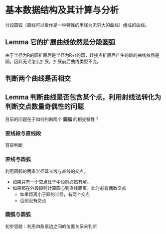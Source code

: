 # 基本数据结构及其计算与分析
分段圆弧（直线可以看作是一种特殊的半径为无穷大的曲线）组成的曲线。
## Lemma 它的扩展曲线依然是分段圆弧
由于半径为R的圆扩展后是半径为R+r的圆，转接点扩展后产生的新的曲线依然是圆，因此无论怎么扩展，扩展前后曲线类型不变。
## 判断两个曲线是否相交
## Lemma 判断曲线是否包含某个点，利用射线法转化为判断交点数量奇偶性的问题
目前的问题在于如何判断两个 __圆弧__ 的相交特性？
### 直线段与直线段
容易判断
### 直线与圆弧
利用圆弧的两条半径延长线与直线的交点。
+ 如果只有一个交点处于中段则必然有解。
+ 如果都在外段段则计算圆心到直线距离，此时必有偶数交点
  - 如果距离小于圆的半径，有两个交点
  - 否则没有交点

### 圆弧与圆弧
初步思路：利用四条扇边之间的位置关系来判断